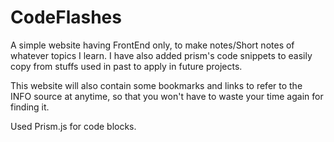# CodeFlashes
A simple website having FrontEnd only, to make notes/Short notes of whatever topics I learn.
I have also added prism's code snippets to easily copy from stuffs used in past to apply in future projects.

This website will also contain some bookmarks and links to refer to the INFO source at anytime,
so that you won't have to waste your time again for finding it.

Used Prism.js for code blocks.
